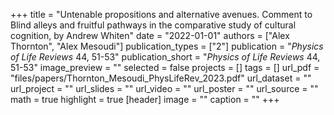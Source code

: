 +++
title = "Untenable propositions and alternative avenues. Comment to Blind alleys and fruitful pathways in the comparative study of cultural cognition, by Andrew Whiten"
date = "2022-01-01"
authors = ["Alex Thornton", "Alex Mesoudi"]
publication_types = ["2"]
publication = "_Physics of Life Reviews_ 44, 51-53"
publication_short = "_Physics of Life Reviews_ 44, 51-53"
image_preview = ""
selected = false
projects = []
tags = []
url_pdf = "files/papers/Thornton_Mesoudi_PhysLifeRev_2023.pdf"
url_dataset = ""
url_project = ""
url_slides = ""
url_video = ""
url_poster = ""
url_source = ""
math = true
highlight = true
[header]
image = ""
caption = ""
+++
